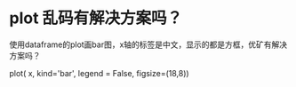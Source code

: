 # plot 乱码有解决方案吗？

使用dataframe的plot画bar图，x轴的标签是中文，显示的都是方框，优矿有解决方案吗？

plot( x, kind='bar', legend = False, figsize=(18,8)) 